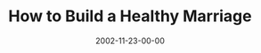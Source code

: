 ---
layout: message
category: message
series: "Do It Yourself"
title: "How to Build a Healthy Marriage"
date: 2002-11-23-00-00
message_id: 254
audio: "http://s3.amazonaws.com/crossroads-media/message/audio/Build%20Healthy%20Marriage2.mp3"
audio-duration: "39:46"
explicit: false
---